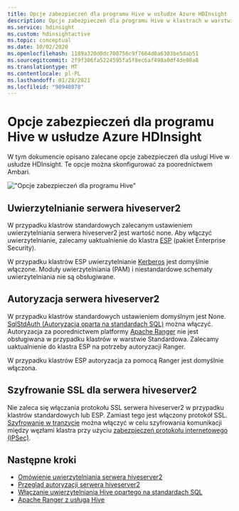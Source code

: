 ```yaml
---
title: Opcje zabezpieczeń dla programu Hive w usłudze Azure HDInsight
description: Opcje zabezpieczeń dla programu Hive w klastrach w warstwie Standardowa i ESP.
ms.service: hdinsight
ms.custom: hdinsightactive
ms.topic: conceptual
ms.date: 10/02/2020
ms.openlocfilehash: 1189a320d0dc700756c9f7664d0a6303be5dab51
ms.sourcegitcommit: 2f9f306fa5224595fa5f8ec6af498a0df4de08a8
ms.translationtype: MT
ms.contentlocale: pl-PL
ms.lasthandoff: 01/28/2021
ms.locfileid: "98940878"
---
```

# <a name="security-options-for-hive-in-azure-hdinsight"></a>Opcje zabezpieczeń dla programu Hive w usłudze Azure HDInsight

W tym dokumencie opisano zalecane opcje zabezpieczeń dla usługi Hive w usłudze HDInsight. Te opcje można skonfigurować za poorednictwem Ambari.

!["Opcje zabezpieczeń dla programu Hive"](./media/hdinsight-security-options-for-hive/security-options-hive.png "Opcje zabezpieczeń dla programu Hive")

## <a name="hiveserver2-authentication"></a>Uwierzytelnianie serwera hiveserver2

W przypadku klastrów standardowych zalecanym ustawieniem uwierzytelniania serwera hiveserver2 jest wartość none. Aby włączyć uwierzytelnianie, zalecamy uaktualnienie do klastra [ESP](../domain-joined/hdinsight-security-overview.md) (pakiet Enterprise Security). 

W przypadku klastrów ESP uwierzytelnianie [Kerberos](https://web.mit.edu/Kerberos/) jest domyślnie włączone. Moduły uwierzytelniania (PAM) i niestandardowe schematy uwierzytelniania nie są obsługiwane.

## <a name="hiveserver2-authorization"></a>Autoryzacja serwera hiveserver2

W przypadku klastrów standardowych ustawieniem domyślnym jest None. [SqlStdAuth (Autoryzacja oparta na standardach SQL)](https://cwiki.apache.org/confluence/display/Hive/SQL+Standard+based+hive+authorization) można włączyć. Autoryzacja za poorednictwem platformy [Apache Ranger](https://ranger.apache.org/) nie jest obsługiwana w przypadku klastrów w warstwie Standardowa. Zalecamy uaktualnienie do klastra ESP na potrzeby autoryzacji Ranger. 

W przypadku klastrów ESP autoryzacja za pomocą Ranger jest domyślnie włączona. 


## <a name="ssl-encryption-for-hiveserver2"></a>Szyfrowanie SSL dla serwera hiveserver2

Nie zaleca się włączania protokołu SSL serwera hiveserver2 w przypadku klastrów standardowych lub ESP. Zamiast tego jest włączony protokół SSL. [Szyfrowanie w tranzycie](../domain-joined/encryption-in-transit.md) można włączyć w celu szyfrowania komunikacji między węzłami klastra przy użyciu [zabezpieczeń protokołu internetowego (IPSec)](https://en.wikipedia.org/wiki/IPsec).


## <a name="next-steps"></a>Następne kroki
* [Omówienie uwierzytelniania serwera hiveserver2](https://cwiki.apache.org/confluence/display/Hive/Setting+up+HiveServer2#SettingUpHiveServer2-Authentication/SecurityConfiguration)
* [Przegląd autoryzacji serwera hiveserver2](https://cwiki.apache.org/confluence/display/Hive/LanguageManual+Authorization)
* [Włączanie uwierzytelniania Hive opartego na standardach SQL](https://community.cloudera.com/t5/Community-Articles/Getting-started-with-SQLStdAuth/ta-p/244263)
* [Apache Ranger z usługą Hive](../domain-joined/apache-domain-joined-run-hive.md)
